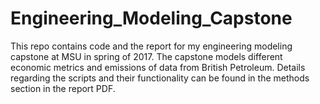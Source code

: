 # Engineering_Modeling_Capstone
This repo contains code and the report for my engineering modeling capstone at MSU in spring of 2017. The capstone models different economic metrics and emissions of data from British Petroleum. Details regarding the scripts and their functionality can be found in the methods section in the report PDF.
